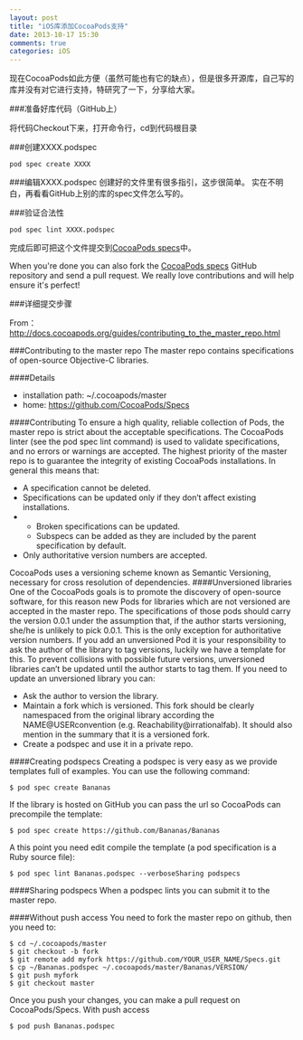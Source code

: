 ```yaml
---
layout: post
title: "iOS库添加CocoaPods支持"
date: 2013-10-17 15:30
comments: true
categories: iOS
---
```



现在CocoaPods如此方便（虽然可能也有它的缺点），但是很多开源库，自己写的库并没有对它进行支持，特研究了一下，分享给大家。

###准备好库代码（GitHub上）

将代码Checkout下来，打开命令行，cd到代码根目录

###创建XXXX.podspec


```
pod spec create XXXX
```

<!-- more -->

###编辑XXXX.podspec
创建好的文件里有很多指引，这步很简单。 实在不明白，再看看GitHub上别的库的spec文件怎么写的。

###验证合法性

```
pod spec lint XXXX.podspec
```

完成后即可把这个文件提交到[CocoaPods specs](https://github.com/CocoaPods/Specs)中。

When you're done you can also fork the [CocoaPods specs](https://github.com/CocoaPods/Specs)  GitHub repository and send a pull request. We really love contributions and will help ensure it's perfect!


###详细提交步骤

From：http://docs.cocoapods.org/guides/contributing_to_the_master_repo.html

###Contributing to the master repo
The master repo contains specifications of open-source Objective-C libraries.

####Details

   * installation path: ~/.cocoapods/master
   * home: https://github.com/CocoaPods/Specs

####Contributing
To ensure a high quality, reliable collection of Pods, the master repo is strict about the acceptable specifications. The CocoaPods linter (see the pod spec lint command) is used to validate specifications, and no errors or warnings are accepted.
The highest priority of the master repo is to guarantee the integrity of existing CocoaPods installations.
In general this means that:

   * A specification cannot be deleted.
   * Specifications can be updated only if they don’t affect existing installations.
   * 
      * Broken specifications can be updated.
      * Subspecs can be added as they are included by the parent specification by default.
   * Only authoritative version numbers are accepted.

CocoaPods uses a versioning scheme known as Semantic Versioning, necessary for cross resolution of dependencies.
####Unversioned libraries
One of the CocoaPods goals is to promote the discovery of open-source software, for this reason new Pods for libraries which are not versioned are accepted in the master repo. The specifications of those pods should carry the version 0.0.1 under the assumption that, if the author starts versioning, she/he is unlikely to pick 0.0.1. This is the only exception for authoritative version numbers.
If you add an unversioned Pod it is your responsibility to ask the author of the library to tag versions, luckily we have a template for this.
To prevent collisions with possible future versions, unversioned libraries can’t be updated until the author starts to tag them.
If you need to update an unversioned library you can:

   * Ask the author to version the library.
   * Maintain a fork which is versioned. This fork should be clearly namespaced from the original library according the NAME@USERconvention (e.g. Reachability@irrationalfab). It should also mention in the summary that it is a versioned fork.
   * Create a podspec and use it in a private repo.

####Creating podspecs
Creating a podspec is very easy as we provide templates full of examples.
You can use the following command:

```
$ pod spec create Bananas
```

If the library is hosted on GitHub you can pass the url so CocoaPods can precompile the template:

```
$ pod spec create https://github.com/Bananas/Bananas
```

A this point you need edit compile the template (a pod specification is a Ruby source file):

```
$ pod spec lint Bananas.podspec --verboseSharing podspecs
```

####Sharing podspecs
When a podspec lints you can submit it to the master repo.

####Without push access
You need to fork the master repo on github, then you need to:

```
$ cd ~/.cocoapods/master
$ git checkout -b fork
$ git remote add myfork https://github.com/YOUR_USER_NAME/Specs.git
$ cp ~/Bananas.podspec ~/.cocoapods/master/Bananas/VERSION/
$ git push myfork
$ git checkout master
```

Once you push your changes, you can make a pull request on CocoaPods/Specs.
With push access

```
$ pod push Bananas.podspec
```
